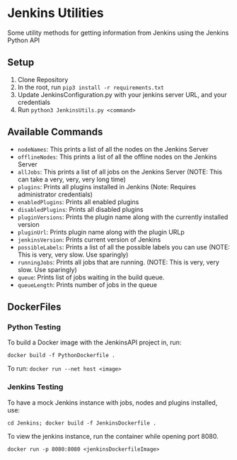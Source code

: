 # Jenkins Utilities
Some utility methods for getting information from Jenkins using the Jenkins Python API

## Setup

1. Clone Repository
2. In the root, run `pip3 install -r requirements.txt`
3. Update JenkinsConfiguration.py with your jenkins server URL, and your credentials
4. Run `python3 JenkinsUtils.py <command>`

## Available Commands

* `nodeNames`:  This prints a list of all the nodes on the Jenkins Server
* `offlineNodes`: This prints a list of all the offline nodes on the Jenkins Server
* `allJobs`: This prints a list of all jobs on the Jenkins Server (NOTE: This can take a very, very, very long time)
* `plugins`: Prints all plugins installed in Jenkins (Note: Requires administrator credentials)
* `enabledPlugins`: Prints all enabled plugins
* `disabledPlugins`: Prints all disabled plugins
* `pluginVersions`: Prints the plugin name along with the currently installed version
* `pluginUrl`: Prints plugin name along with the plugin URLp
* `jenkinsVersion`: Prints current version of Jenkins
* `possibleLabels`: Prints a list of all the possible labels you can use (NOTE: This is very, very slow. Use sparingly)
* `runningJobs`: Prints all jobs that are running. (NOTE: This is very, very slow. Use sparingly)
* `queue`: Prints list of jobs waiting in the build queue.
* `queueLength`: Prints number of jobs in the queue



## DockerFiles

### Python Testing

To build a Docker image with the JenkinsAPI project in, run:

 `docker build -f PythonDockerfile .`

To run:
 `docker run --net host <image>`

### Jenkins Testing

To have a mock Jenkins instance with jobs, nodes and plugins installed, use:

`cd Jenkins; docker build -f JenkinsDockerfile .`

To view the jenkins instance, run the container while opening port 8080.

`docker run -p 8080:8080 <jenkinsDockerfileImage>`